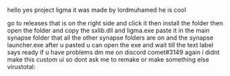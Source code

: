 hello yes project ligma 
it was made by lordmuhamed he is cool

go to releases that is on the right side and click it then install the folder then open the folder and copy the sxlib.dll and ligma.exe
paste it in the main synapse folder that all the other synapse folders are on and the synapse launcher.exe
after u pasted u can open the exe and wait till the text label says ready
if u have problems dm me on discord comet#3149 again i didnt make this custom ui so dont ask me to remake or make something else
virustotal: 
